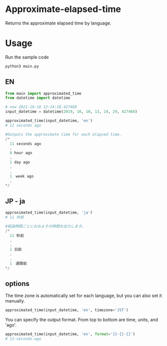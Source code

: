 # Approximate-elapsed-time
Returns the approximate elapsed time by language.

# Usage
Run the sample code
```python
python3 main.py
```

## EN
```python
from main import approximated_time
from datetime import datetime

# now 2021-10-10 13:24:18.427468
input_datetime = datetime(2019, 10, 10, 13, 24, 29, 427468)

approximated_time(input_datetime, 'en')
# 11 seconds ago

#Outputs the approximate time for each elapsed time.
/*
  11 seconds ago
  .
  8 hour ago
  .
  1 day ago
  .
  .
  1　week ago
  .
*/
```

## JP - ja
```python
approximated_time(input_datetime, 'ja')
# 11 秒前

#経過時間ごとにおおよその時間を出力します。
/*
  11 秒前
  .
  .
  1 日前
  .
  .
  1　週間前
*/
```

## options
The time zone is automatically set for each language, but you can also set it manually.
```python
approximated_time(input_datetime, 'en', timezone='JST')
```

You can specify the output format. From top to bottom are time, units, and 'ago'.
```python
approximated_time(input_datetime, 'en', format='{}-{}-{}')
# 11-seconds-ago
```